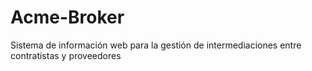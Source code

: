 # Acme-Broker
Sistema de información web para la gestión de intermediaciones entre contratistas y proveedores
